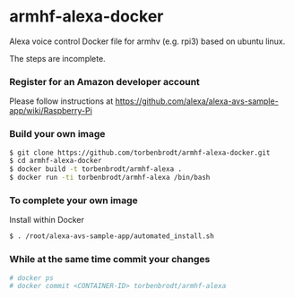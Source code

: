 # armhf-alexa-docker
Alexa voice control Docker file for armhv (e.g. rpi3) based on ubuntu linux.

The steps are incomplete.

### Register for an Amazon developer account
Please follow instructions at https://github.com/alexa/alexa-avs-sample-app/wiki/Raspberry-Pi

### Build your own image
```bash
$ git clone https://github.com/torbenbrodt/armhf-alexa-docker.git
$ cd armhf-alexa-docker
$ docker build -t torbenbrodt/armhf-alexa .
$ docker run -ti torbenbrodt/armhf-alexa /bin/bash
```

### To complete your own image
Install within Docker
```bash
$ . /root/alexa-avs-sample-app/automated_install.sh
```

### While at the same time commit your changes
```bash
# docker ps
# docker commit <CONTAINER-ID> torbenbrodt/armhf-alexa
```
